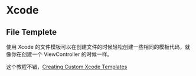 # Xcode

## File Templete
使用 Xcode 的文件模板可以在创建文件的时候轻松创建一些相同的模板代码，就像你在创建一个 ViewController 的时候一样。

这个教程不错，[Creating Custom Xcode Templates](https://robots.thoughtbot.com/creating-custom-xcode-templates)